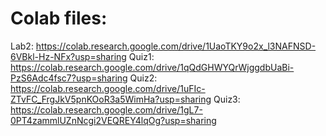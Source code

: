 # Colab files:
Lab2: https://colab.research.google.com/drive/1UaoTKY9o2x_l3NAFNSD-6VBkl-Hz-NFx?usp=sharing
Quiz1: https://colab.research.google.com/drive/1qQdGHWYQrWjggdbUaBi-PzS6Adc4fsc7?usp=sharing
Quiz2: https://colab.research.google.com/drive/1uFIc-ZTvFC_FrgJkV5pnKOoR3a5WimHa?usp=sharing
Quiz3: https://colab.research.google.com/drive/1gL7-0PT4zammlUZnNcgi2VEQREY4lqOg?usp=sharing
